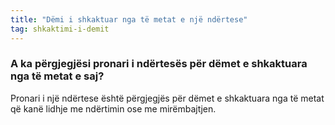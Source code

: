 ```yaml
---
title: "Dëmi i shkaktuar nga të metat e një ndërtese"
tag: shkaktimi-i-demit
---
```


### A ka përgjegjësi pronari i ndërtesës për dëmet e shkaktuara nga të metat e saj?

Pronari i një ndërtese është përgjegjës për dëmet e shkaktuara nga të metat që kanë lidhje me ndërtimin ose me mirëmbajtjen.

